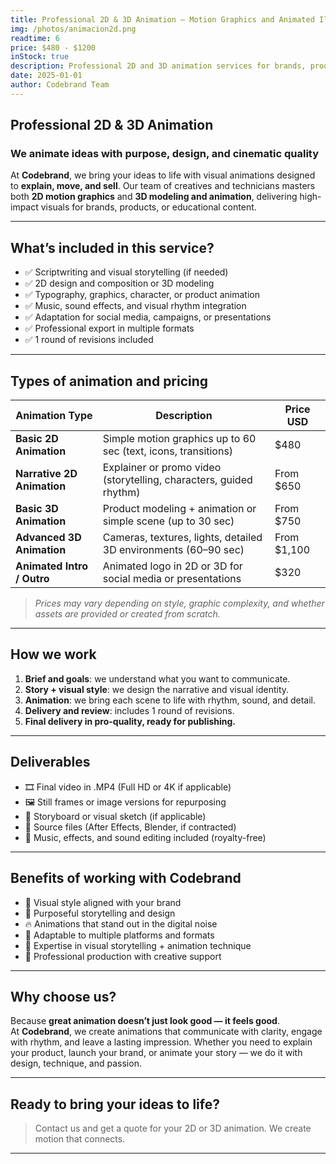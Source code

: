 ```yaml
---
title: Professional 2D & 3D Animation – Motion Graphics and Animated Illustration
img: /photos/animacion2d.png
readtime: 6
price: $480 - $1200
inStock: true
description: Professional 2D and 3D animation services for brands, products, and visual projects. We create unique pieces that explain, impress, and sell. Pricing varies based on type and production level.
date: 2025-01-01
author: Codebrand Team
---
```


## Professional 2D & 3D Animation

### We animate ideas with purpose, design, and cinematic quality

At **Codebrand**, we bring your ideas to life with visual animations designed to **explain, move, and sell**. Our team of creatives and technicians masters both **2D motion graphics** and **3D modeling and animation**, delivering high-impact visuals for brands, products, or educational content.

---

## What’s included in this service?

- ✅ Scriptwriting and visual storytelling (if needed)  
- ✅ 2D design and composition or 3D modeling  
- ✅ Typography, graphics, character, or product animation  
- ✅ Music, sound effects, and visual rhythm integration  
- ✅ Adaptation for social media, campaigns, or presentations  
- ✅ Professional export in multiple formats  
- ✅ 1 round of revisions included

---

## Types of animation and pricing

| Animation Type              | Description                                                                 | Price USD   |
|----------------------------|-----------------------------------------------------------------------------|-------------|
| **Basic 2D Animation**     | Simple motion graphics up to 60 sec (text, icons, transitions)              | $480        |
| **Narrative 2D Animation** | Explainer or promo video (storytelling, characters, guided rhythm)          | From $650   |
| **Basic 3D Animation**     | Product modeling + animation or simple scene (up to 30 sec)                 | From $750   |
| **Advanced 3D Animation**  | Cameras, textures, lights, detailed 3D environments (60–90 sec)             | From $1,100 |
| **Animated Intro / Outro** | Animated logo in 2D or 3D for social media or presentations                 | $320        |

> *Prices may vary depending on style, graphic complexity, and whether assets are provided or created from scratch.*

---

## How we work

1. **Brief and goals**: we understand what you want to communicate.  
2. **Story + visual style**: we design the narrative and visual identity.  
3. **Animation**: we bring each scene to life with rhythm, sound, and detail.  
4. **Delivery and review**: includes 1 round of revisions.  
5. **Final delivery in pro-quality, ready for publishing.**

---

## Deliverables

- 🎞️ Final video in .MP4 (Full HD or 4K if applicable)  
- 🖼️ Still frames or image versions for repurposing  
- 🧾 Storyboard or visual sketch (if applicable)  
- 📁 Source files (After Effects, Blender, if contracted)  
- 🎵 Music, effects, and sound editing included (royalty-free)

---

## Benefits of working with Codebrand

- 🎨 Visual style aligned with your brand  
- 🧠 Purposeful storytelling and design  
- 🔥 Animations that stand out in the digital noise  
- 🧩 Adaptable to multiple platforms and formats  
- 🎯 Expertise in visual storytelling + animation technique  
- 🤝 Professional production with creative support

---

## Why choose us?

Because **great animation doesn’t just look good — it feels good**.  
At **Codebrand**, we create animations that communicate with clarity, engage with rhythm, and leave a lasting impression. Whether you need to explain your product, launch your brand, or animate your story — we do it with design, technique, and passion.

---

## Ready to bring your ideas to life?

> Contact us and get a quote for your 2D or 3D animation. We create motion that connects.

---
